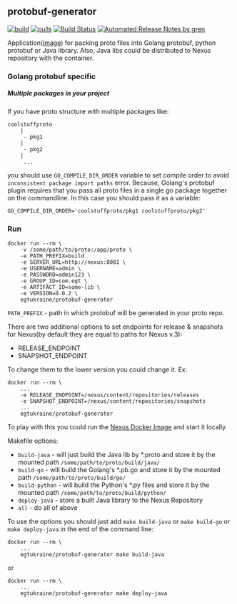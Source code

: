protobuf-generator
---
[![build](https://img.shields.io/docker/automated/egtukraine/protobuf-generator.svg)](https://hub.docker.com/r/egtukraine/protobuf-generator) [![pulls](https://img.shields.io/docker/pulls/egtukraine/protobuf-generator.svg)](https://hub.docker.com/r/egtukraine/protobuf-generator) [![Build Status](https://travis-ci.org/EGT-Ukraine/protobuf-generator.svg?branch=master)](https://travis-ci.org/EGT-Ukraine/protobuf-generator) [![Automated Release Notes by gren](https://img.shields.io/badge/%F0%9F%A4%96-release%20notes-00B2EE.svg)](https://github-tools.github.io/github-release-notes/)

Application([image](https://hub.docker.com/r/egtukraine/protobuf-generator)) for packing proto files into Golang protobuf, python protobuf or Java library. Also, Java libs could be distributed to Nexus repository with the container.

### Golang protobuf specific
##### Multiple packages in your project
If you have proto structure with multiple packages like:
```
coolstuffproto
    |
     - pkg1
    |
     - pkg2
    |
     ...
```
you should use `GO_COMPILE_DIR_ORDER` variable to set compile order to avoid `inconsistent package import paths` error. Because, Golang's protobuf plugin requires that you pass all proto files in a single go package together on the commandline.
In this case you should pass it as a variable: 
```
GO_COMPILE_DIR_ORDER='coolstuffproto/pkg1 coolstuffproto/pkg2'
```

### Run
```
docker run --rm \
    -v /some/path/to/proto:/app/proto \
    -e PATH_PREFIX=build
    -e SERVER_URL=http://nexus:8081 \
    -e USERNAME=admin \
    -e PASSWORD=admin123 \
    -e GROUP_ID=com.egt \
    -e ARTIFACT_ID=some-lib \
    -e VERSION=0.0.2 \
    egtukraine/protobuf-generator
```

`PATH_PREFIX` - path in which protobuf will be generated in your proto repo.
 
  
There are two additional options to set endpoints for release & snapshots for Nexus(by default they are equal to paths for Nexus v.3):
  * RELEASE_ENDPOINT
  * SNAPSHOT_ENDPOINT

To change them to the lower version you could change it. Ex:
```
docker run --rm \
    ...
    -e RELEASE_ENDPOINT=/nexus/content/repositories/releases
    -e SNAPSHOT_ENDPOINT=/nexus/content/repositories/snapshots
    ...
    egtukraine/protobuf-generator
``` 

To play with this you could run the [Nexus Docker Image](https://hub.docker.com/r/sonatype/nexus/) and start it locally.

Makefile options:  
  - `build-java` - will just build the Java lib by *.proto and store it by the mounted path `/some/path/to/proto/build/java/`
  - `build-go` - will build the Golang's *.pb.go and store it by the mounted path `/some/path/to/proto/build/go/`
  - `build-python` - will build the Python's *.py files and store it by the mounted path `/some/path/to/proto/build/python/`
  - `deploy-java` - store a built Java library to the Nexus Repository
  - `all` - do all of above
  
To use the options you should just add `make build-java` or `make build-go` or `make deploy-java` in the end of the command line:
```
docker run --rm \
    ...
    egtukraine/protobuf-generator make build-java
```

or

```
docker run --rm \
    ...
    egtukraine/protobuf-generator make deploy-java
```
